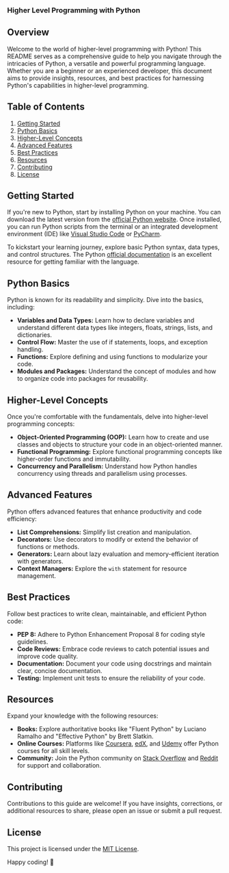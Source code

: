 ### Higher Level Programming with Python

## Overview

Welcome to the world of higher-level programming with Python! This README serves as a comprehensive guide to help you navigate through the intricacies of Python, a versatile and powerful programming language. Whether you are a beginner or an experienced developer, this document aims to provide insights, resources, and best practices for harnessing Python's capabilities in higher-level programming.

## Table of Contents

1. [Getting Started](#getting-started)
2. [Python Basics](#python-basics)
3. [Higher-Level Concepts](#higher-level-concepts)
4. [Advanced Features](#advanced-features)
5. [Best Practices](#best-practices)
6. [Resources](#resources)
7. [Contributing](#contributing)
8. [License](#license)

## Getting Started

If you're new to Python, start by installing Python on your machine. You can download the latest version from the [official Python website](https://www.python.org/). Once installed, you can run Python scripts from the terminal or an integrated development environment (IDE) like [Visual Studio Code](https://code.visualstudio.com/) or [PyCharm](https://www.jetbrains.com/pycharm/).

To kickstart your learning journey, explore basic Python syntax, data types, and control structures. The Python [official documentation](https://docs.python.org/3/) is an excellent resource for getting familiar with the language.

## Python Basics

Python is known for its readability and simplicity. Dive into the basics, including:

- **Variables and Data Types:** Learn how to declare variables and understand different data types like integers, floats, strings, lists, and dictionaries.
- **Control Flow:** Master the use of if statements, loops, and exception handling.
- **Functions:** Explore defining and using functions to modularize your code.
- **Modules and Packages:** Understand the concept of modules and how to organize code into packages for reusability.

## Higher-Level Concepts

Once you're comfortable with the fundamentals, delve into higher-level programming concepts:

- **Object-Oriented Programming (OOP):** Learn how to create and use classes and objects to structure your code in an object-oriented manner.
- **Functional Programming:** Explore functional programming concepts like higher-order functions and immutability.
- **Concurrency and Parallelism:** Understand how Python handles concurrency using threads and parallelism using processes.

## Advanced Features

Python offers advanced features that enhance productivity and code efficiency:

- **List Comprehensions:** Simplify list creation and manipulation.
- **Decorators:** Use decorators to modify or extend the behavior of functions or methods.
- **Generators:** Learn about lazy evaluation and memory-efficient iteration with generators.
- **Context Managers:** Explore the `with` statement for resource management.

## Best Practices

Follow best practices to write clean, maintainable, and efficient Python code:

- **PEP 8:** Adhere to Python Enhancement Proposal 8 for coding style guidelines.
- **Code Reviews:** Embrace code reviews to catch potential issues and improve code quality.
- **Documentation:** Document your code using docstrings and maintain clear, concise documentation.
- **Testing:** Implement unit tests to ensure the reliability of your code.

## Resources

Expand your knowledge with the following resources:

- **Books:** Explore authoritative books like "Fluent Python" by Luciano Ramalho and "Effective Python" by Brett Slatkin.
- **Online Courses:** Platforms like [Coursera](https://www.coursera.org/), [edX](https://www.edx.org/), and [Udemy](https://www.udemy.com/) offer Python courses for all skill levels.
- **Community:** Join the Python community on [Stack Overflow](https://stackoverflow.com/) and [Reddit](https://www.reddit.com/r/learnpython/) for support and collaboration.

## Contributing

Contributions to this guide are welcome! If you have insights, corrections, or additional resources to share, please open an issue or submit a pull request.

## License

This project is licensed under the [MIT License](LICENSE.md).

Happy coding! 🐍
